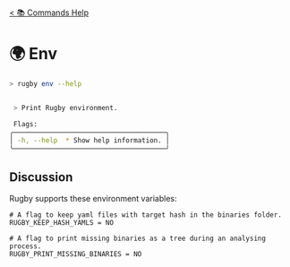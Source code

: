 [< 📚 Commands Help](README.md)

# 🌍 Env

```sh
> rugby env --help
```

```sh

 > Print Rugby environment.

 Flags:
╭──────────────────────────────────────╮
│ -h, --help  * Show help information. │
╰──────────────────────────────────────╯
```

## Discussion

Rugby supports these environment variables:
```objc
# A flag to keep yaml files with target hash in the binaries folder.
RUGBY_KEEP_HASH_YAMLS = NO

# A flag to print missing binaries as a tree during an analysing process.
RUGBY_PRINT_MISSING_BINARIES = NO
```
